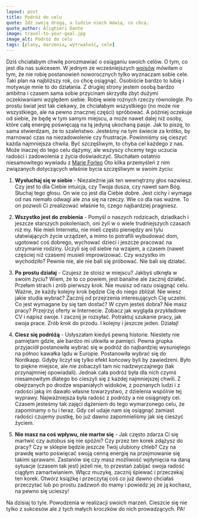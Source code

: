 ```yaml
---
layout: post
title: Podróż do celu
quote: Idź swoją drogą, a ludzie niech mówią, co chcą.
quote_author: Alighieri Dante
image: travel-to-your-goal.jpg
image_alt: Podróż do celu
tags: [plany, marzenia, wytrwałość, cele]
---
```


Dziś chciałabym chwilę porozmawiać o osiąganiu swoich celów. O tym, co jest dla nas sukcesem. W jednym ze wcześniejszych [wpisów](/2016/12/22/plans-for-2017.html) mówiłam o tym, że nie robię postanowień noworocznych tylko wyznaczam sobie cele. Taki plan na najbliższy rok, co chcę osiągnąć. Osobiście bardzo to lubię i motywuje mnie to do działania. Z drugiej strony jestem osobą bardzo ambitna i czasem sama sobie przycinam skrzydła zbyt dużymi oczekiwaniami względem siebie. Robię wiele rożnych rzeczy równolegle. Po prostu świat jest tak ciekawy, że chciałabym wszystkiego (no może nie wszystkiego, ale na pewno znacznej części) spróbować. A później oczekuje od siebie, że będę w tym samym miejscu, a może nawet dalej niż osoby, które całą energię poświęcają na tą jedyną ukochaną pasje. Jak to piszę, to sama stwierdzam, że to szaleństwo. Jesteśmy na tym świecie za krótko, by marnować czas na niezadowolenie czy frustracje. Powinniśmy się cieszyć każda najmniejsza chwila. Być szczęśliwym, to chyba cel każdego z nas. Może inaczej do tego celu dążymy, ale wszyscy chcemy tego uczucia radości i zadowolenia z życia doświadczyć. Słuchałam ostatnio niesamowitego wywiadu z [Marie Forleo](https://www.youtube.com/watch?v=jhi6zW1cUws) Oto kilka przemyśleń z nim związanych dotyczących właśnie bycia szczęśliwym w swoim życiu:

1. **Wysłuchaj się w siebie** - Niezależnie jak ten wewnętrzny głos nazwiesz. Czy jest to dla Ciebie intuicja, czy Twoja dusza, czy nawet sam Bóg. Słuchaj tego głosu. On wie co jest dla Ciebie dobre. Jest cichy i wymaga od nas niemało odwagi ale zna się na rzeczy. Wie co dla nas ważne. To on pozwoli Ci zrealizować właśnie to, czego najbardziej pragniesz.

2. **Wszystko jest do zrobienia** - Pomyśl o naszych rodzicach, dziadkach i jeszcze starszych pokoleniach, oni żyli w o wiele trudniejszych czasach niż my. Nie mieli Internetu, nie mieli często pieniędzy ani tylu ułatwiających życie urządzeń, a mimo to potrafili wybudować dom, ugotować coś dobrego, wychować dzieci i jeszcze pracować na utrzymanie rodziny. Uczyli się od siebie na wzajem, a czasem (nawet częściej niż czasem) musieli improwizować. Czy wszystko im wychodziło? Pewnie nie, ale nie bali się próbować. Nie bali się działać.

3. **Po prostu działaj** - Czujesz że stoisz w miejscu? Jakbyś utknęła w swoim życiu? Wiem, że to co powiem, jest banalne ale zacznij działać. Przełam strach i zrób pierwszy krok. Nie musisz od razu osiągnąć celu. Ważne, że każdy kolejny krok będzie Cię do niego zbliżał. Nie wiesz jakie studia wybrać? Zacznij od przejrzenia interesujących Cię uczelni. Co jest wymagane by się tam dostać? W czym jesteś dobra? Nie masz pracy? Przejrzyj oferty w Internecie. Zobacz jak wygląda przykładowe CV i napisz swoje. I zacznij je rozsyłać. Potraktuj szukanie pracy, jak swoja prace. Zrób krok do przodu. I kolejny i jeszcze jeden. Działaj!

4. **Ciesz się podróżą** - Usłyszałam kiedyś pewną historie. Niestety nie pamiętam gdzie, ale bardzo mi utkwiła w pamięci. Pewna grupka przyjaciół postanowiła wybrać się w podróż do najbardziej wysuniętego na północ kawałka lądu w Europie. Postanowiła wybrać się do Nordkapp. Gdyby liczył się tylko efekt końcowy byli by zawiedzeni. Było to piękne miejsce, ale nie zobaczyli tam nic nadzwyczajnego (tak przynajmniej opowiadali). Jednak cała podróż była dla nich czymś niesamowitym dlatego bo cieszyli się z każdej najmniejszej chwili. Z obejrzanych po drodze wspaniałych widoków, z poznanych ludzi i z radości jaką im dawało własne towarzystwo, z dzielenia wspólnie tej wyprawy. Najważniejsza była radość z podróży a nie osiągnięty cel. Czasem jesteśmy tak zajęci dążeniem do tego wymarzonego celu, że zapominamy o tu i teraz. Gdy cel udaje nam się osiągnąć zamiast radości czujemy pustkę, bo już dawno zapomnieliśmy jak się cieszyć życiem.

5. **Nie masz na coś wpływu, nie martw się** - Jak często zdarza Ci się martwić czy autobus się nie spóźni? Czy przez ten korek zdążysz do pracy? Czy w sklepie będzie jeszcze Twój ulubiony chleb? Czy na prawdę warto poświęcać swoją cenną energię na przejmowanie się takimi sprawami. Zastanów się czy masz możliwość  wpłynięcia na daną sytuacje (czasem tak jest) jeżeli nie, to przestań zabijać swoja radość ciągłym zamartwianiem. Włącz muzykę, zacznij śpiewać i przeczekaj ten korek. Otwórz książkę i przeczytaj coś co już dawno chciałaś przeczytać lub po prostu zadzwoń do mamy i powiedz jej ze ją kochasz, na pewno się ucieszy!

Na dzisiaj to tyle. Powodzenia w realizacji swoich marzeń. Cieszcie się nie tylko z sukcesów ale z tych małych kroczków do nich prowadzących. PA!
